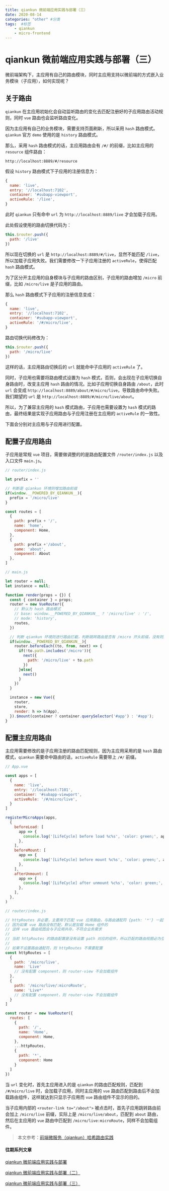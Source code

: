 ```yaml
---
title: qiankun 微前端应用实践与部署（三）
date: 2020-08-14
categories: "other" #分类
tags:  #标签
    - qiankun
    - micro-frontend
---
```


# qiankun 微前端应用实践与部署（三）

微前端架构下，主应用有自己的路由模块，同时主应用支持以微前端的方式嵌入业务模块（子应用），如何实现呢？

## 关于路由

`qiankun` 在主应用初始化会自动监听路由的变化去匹配注册好的子应用路由活动规则，同时 `vue` 路由也会监听路由变化。

因为主应用有自己的业务模块，需要支持页面刷新，所以采用 `hash` 路由模式。`qiankun` 官方 `demo` 使用的是 `history` 路由模式。

那么，采用 `hash` 路由模式的话，主应用路由会有 `/#/` 的前缀，比如主应用的 `resource` 组件路由：

```
http://localhost:8889/#/resource
```

假设 `history` 路由模式下子应用的注册信息为：

```javascript
{
  name: 'live',
  entry: '//localhost:7102',
  container: '#subapp-viewport',
  activeRule: '/live',
}
```

此时 `qiankun` 只有命中 `url` 为 `http://localhost:8889/live` 才会加载子应用。

此处假设使用的路由切换代码为：

```javascript
this.$router.push({
  path: '/live'
})
```

所以现在切换的 `url` 是 `http://localhost:8889/#/live`，显然不能匹配 `/live`，所以加载子应用失败。我们需要修改一下子应用注册的 `activeRule`，使得匹配 `hash` 路由模式。

为了区分开主应用的自身模块与子应用的路由区别，子应用的路由增加 `/micro` 前缀，比如 `/micro/live` 是子应用的路由。

那么 `hash` 路由模式下子应用的注册信息变成：

```javascript
{
  name: 'live',
  entry: '//localhost:7102',
  container: '#subapp-viewport',
  activeRule: '/#/micro/live',
}
```

路由切换代码修改为：

```javascript
this.$router.push({
  path: '/micro/live'
})
```

这样的话，主应用路由切换后的 `url` 就能命中子应用的 `activeRule` 了。

同时，子应用也需要将路由模式设置为 `hash` 模式，否则，会出现在子应用切换自身路由时，改变主应用 `hash` 路由的情况。比如子应用切换自身路由 `/about`，此时 `url` 会变成 `http://localhost:8889/about/#/micro/live`，导致路由命中失败。我们期望的 `url` 是 `http://localhost:8889/#/micro/live/about`。

所以，为了兼容主应用的 `hash` 模式路由，子应用也需要设置为 `hash` 模式的路由，最终结果是实现子应用路由与子应用注册在主应用的 `activeRule` 的一致性。

下面会分别对主应用与子应用进行配置。

## 配置子应用路由

子应用是常规 `vue` 项目，需要做调整的的是路由配置文件 `/router/index.js` 以及入口文件 `main.js`。

```javascript
// router/index.js

let prefix = ''

// 判断是 qiankun 环境则增加路由前缀
if(window.__POWERED_BY_QIANKUN__){
  prefix = '/micro/live'
}

const routes = [
  {
    path: prefix + '/',
    name: 'home',
    component: Home,
  },
  {
    path: prefix +'/about',
    name: 'about',
    component: About
  },
]
```

```javascript
// main.js

let router = null;
let instance = null;

function render(props = {}) {
  const { container } = props;
  router = new VueRouter({
    // 默认为 hash 路由模式
    // base: window.__POWERED_BY_QIANKUN__ ? '/micro/live' : '/',
    // mode: 'history',
    routes,
  })

  // 判断 qiankun 环境则进行路由拦截，判断跳转路由是否有 /micro 开头前缀，没有则加上
  if(window.__POWERED_BY_QIANKUN__){
    router.beforeEach((to, from, next) => {
      if(!to.path.includes('/micro')){
        next({
          path: '/micro/live' + to.path
        })
      }else{
        next()
      }
    })
  }

  instance = new Vue({
    router,
    store,
    render: h => h(App),
  }).$mount(container ? container.querySelector('#app') : '#app');
}
```

## 配置主应用路由

主应用需要修改的是子应用注册的路由匹配规则，因为主应用采用的是 `hash` 路由模式，`qiankun` 需要命中路由的话，`activeRule` 需要带上 `/#/` 前缀。

```javascript
// App.vue

const apps = [
  {
    name: 'live',
    entry: '//localhost:7101',
    container: '#subapp-viewport',
    activeRule: '/#/micro/live',
  }
]

registerMicroApps(apps, 
  {
    beforeLoad: [
      app => {
        console.log('[LifeCycle] before load %c%s', 'color: green;', app.name);
      },
    ],
    beforeMount: [
      app => {
        console.log('[LifeCycle] before mount %c%s', 'color: green;', app.name);
      },
    ],
    afterUnmount: [
      app => {
        console.log('[LifeCycle] after unmount %c%s', 'color: green;', app.name);
      },
    ],
  },
)
```

```javascript
// router/index.js

// httpRoutes 非必要，主要用于匹配 vue 应用路由，与路由通配符 {path: '*'} 一起使用
// 因为如果 vue 路由没有匹配，默认是加载 Home 组件的
// 这样 vue 路由视图会与子应用共存，不符合业务需求
//
// 当前 httpRoutes 的路由配置是没有设置 path 对应的组件，所以匹配的路由视图必为空
//
// 如果不设置路由通配符，则 httpRoutes 不需要配置
const httpRoutes = [
  {
    path: '/micro/live',
    name: 'Live'
    // 没有配置 component，则 router-view 不会加载组件
  },
  {
    path: '/micro/live/:microRoute',
    name: 'Live*'
    // 没有配置 component，则 router-view 不会加载组件
  }
]

const router = new VueRouter({
  routes: [
    {
      path: '/',
      name: 'Home',
      component: Home,
    },
    ...httpRoutes,
    {
      path: '*',
      component: Home
    }
  ]
})
```

当 `url` 变化时，首先主应用进入的是 `qiankun` 的路由匹配规则，匹配到 `/#/micro/live` 时，会加载子应用，同时主应用的 `vue` 路由匹配到路由后不会加载路由组件，这样就达到只显示子应用而 `vue` 路由组件不显示的目的。

当子应用内部的 `<router-link to="/about">` 被点击时，首先子应用跳转路由前会加上 `/micro/live` 前缀，实际上是 `/micro/live/about`，匹配到 `about` 路由，然后在主应用的 `vue` 路由中匹配到 `/micro/live:microRoute`，同样不会加载组件。

> 本文参考：[前端微服务（qiankun）哈希路由实践](https://www.cnblogs.com/scdisplay/p/13037536.html)

#### 往期系列文章

[qiankun 微前端应用实践与部署](https://jwchan.cn/_posts/other/qiankun_micro_app.html)

[qiankun 微前端应用实践与部署（二）](https://jwchan.cn/_posts/other/qiankun_micro_app2.html)

[qiankun 微前端应用实践与部署（三）](https://jwchan.cn/_posts/other/qiankun_micro_app3.html)